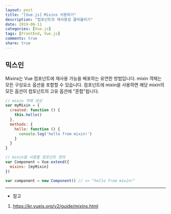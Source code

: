 ```yaml
---
layout: post
title: "[Vue.js] Mixins 사용하기"
description: "컴포넌트의 재사용성 끌어올리기"
date: 2019-06-11
categories: [Vue.js]
tags: [FrontEnd, Vue.js]
comments: true
share: true
---
```


## 믹스인
Mixins는 Vue 컴포넌트에 재사용 가능을 배포하는 유연한 방법입니다. mixin 객체는 모든 구성요소 옵션을 포함할 수 있습니다. 컴포넌트에 mixin을 사용하면 해당 mixin의 모든 옵션이 컴토넌트의 고유 옵션에 "혼합"됩니다.

```javascript
// mixin 객체 생성
var myMixin = {
  created: function () {
    this.hello()
  },
  methods: {
    hello: function () {
      console.log('hello from mixin!')
    }
  }
}

// mixin을 사용할 컴포넌트 정의
var Component = Vue.extend({
  mixins: [myMixin]
})

var component = new Component() // => "hello from mixin!"
```

---
* 참고  
1. https://kr.vuejs.org/v2/guide/mixins.html